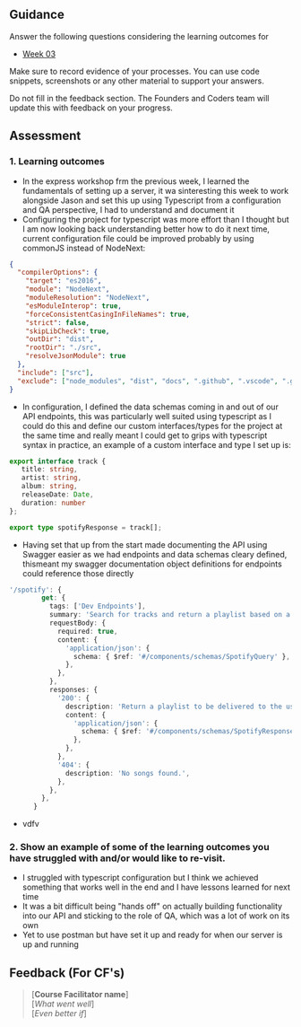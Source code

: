 ## Guidance
Answer the following questions considering the learning outcomes for
- [Week 03](https://learn.foundersandcoders.com/course/syllabus/developer/week03-project03-server/learning-outcomes/)

Make sure to record evidence of your processes. You can use code snippets, screenshots or any other material to support your answers.

Do not fill in the feedback section. The Founders and Coders team will update this with feedback on your progress.

## Assessment
 ### 1. Learning outcomes
 * In the express workshop frm the previous week, I learned the fundamentals of setting up a server, it wa sinteresting this week to work alongside Jason and set this up using Typescript from a configuration and QA perspective, I had to understand and document it
 * Configuring the project for typescript was more effort than I thought but I am now looking back understanding better how to do it next time, current configuration file could be improved probably by using commonJS instead of NodeNext:
```json
{
  "compilerOptions": {
    "target": "es2016",
    "module": "NodeNext",
    "moduleResolution": "NodeNext",
    "esModuleInterop": true,
    "forceConsistentCasingInFileNames": true,
    "strict": false,
    "skipLibCheck": true,
    "outDir": "dist",
    "rootDir": "./src",
    "resolveJsonModule": true
  },
  "include": ["src"],
  "exclude": ["node_modules", "dist", "docs", ".github", ".vscode", ".gitignore", ".prettierrc.json", "eslint.config.mjs", "package-lock.json", "package.json", "README.md"]
}

```
 * In configuration, I defined the data schemas coming in and out of our API endpoints, this was particularly well suited using typescript as I could do this and define our custom interfaces/types for the project at the same time and really meant I could get to grips with typescript syntax in practice, an example of a custom interface and type I set up is:
 ```typescript
export interface track {
    title: string,
    artist: string,
    album: string,
    releaseDate: Date,
    duration: number
};

export type spotifyResponse = track[];
```
 * Having set that up from the start made documenting the API using Swagger easier as we had endpoints and data schemas cleary defined, thismeant my swagger documentation object definitions for endpoints could reference those directly
```typescript
'/spotify': {
        get: {
          tags: ['Dev Endpoints'],
          summary: 'Search for tracks and return a playlist based on a predefined genre, date and spotify feature metric settings.',
          requestBody: {
            required: true,
            content: {
              'application/json': {
                schema: { $ref: '#/components/schemas/SpotifyQuery' },
              },
            },
          },
          responses: {
            '200': {
              description: 'Return a playlist to be delivered to the user.',
              content: {
                'application/json': {
                  schema: { $ref: '#/components/schemas/SpotifyResponse' },
                },
              },
            },
            '404': {
              description: 'No songs found.',
            },
          },
        },
      }
```
 * vdfv

 ### 2. Show an example of some of the learning outcomes you have struggled with and/or would like to re-visit.
 * I struggled with typescript configuration but I think we achieved something that works well in the end and I have lessons learned for next time
 * It was a bit difficult being "hands off" on actually building functionality into our API and sticking to the role of QA, which was a lot of work on its own
 * Yet to use postman but have set it up and ready for when our server is up and running

## Feedback (For CF's)
> [**Course Facilitator name**]  
> [*What went well*]  
> [*Even better if*]
